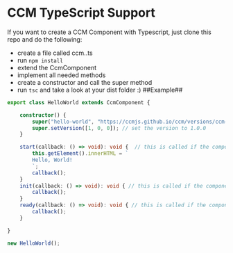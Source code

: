 # CCM TypeScript Support #
If you want to create a CCM Component with Typescript, just clone this repo and do the following:  
- create a file called ccm.<your-component-name>.ts
- run `npm install`
- extend the CcmComponent 
- implement all needed methods
- create a constructor and call the super method
- run `tsc` and take a look at your dist folder :)
##Example##
```ts
export class HelloWorld extends CcmComponent {

    constructor() {
        super("hello-world", "https://ccmjs.github.io/ccm/versions/ccm-16.6.1.js", {}); // name:'hello-world', ccm version: 16.6.1, config: {}
        super.setVersion([1, 0, 0]); // set the version to 1.0.0
    }

    start(callback: () => void): void {  // this is called if the component started
        this.getElement().innerHTML = `
        Hello, World!
        `;
        callback();
    }
    init(callback: () => void): void { // this is called if the component was initialized
        callback();
    }
    ready(callback: () => void): void { // this is called if the component is ready
        callback();
    }

}

new HelloWorld();
```